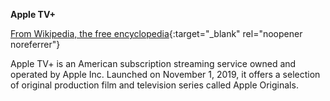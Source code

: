 **Apple TV+**<br>

[From Wikipedia, the free encyclopedia](https://en.wikipedia.org/wiki/Apple_TV%2B){:target="\_blank" rel="noopener noreferrer"}

Apple TV+ is an American subscription streaming service owned and operated by Apple Inc. Launched on November 1, 2019, it offers a selection of original production film and television series called Apple Originals.
